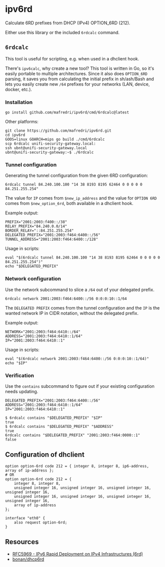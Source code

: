 # ipv6rd

Calculate 6RD prefixes from DHCP (IPv4) OPTION_6RD (212).

Either use this library or the included `6rdcalc` command.

## `6rdcalc`

This tool is useful for scripting, e.g. when used in a dhclient hook.

There's `ipv6calc`, why create a new tool? This tool is written in Go, so it's easily portable to multiple architectures. Since it also does `OPTION_6RD` parsing, it saves you from calculating the initial prefix in sh/ash/Bash and lets you easily create new `/64` prefixes for your networks (LAN, device, docker, etc.).

### Installation

```shell
go install github.com/mafredri/ipv6rd/cmd/6rdcalc@latest
```

Other platforms:

```shell
git clone https://github.com/mafredri/ipv6rd.git
cd ipv6rd
GOOS=linux GOARCH=mips go build ./cmd/6rdcalc
scp 6rdcalc unifi-security-gateway.local:
ssh ubnt@unifi-security-gateway.local
ubnt@unifi-security-gateway:~$ ./6rdcalc
```

### Tunnel configuration

Generating the tunnel configuration from the given 6RD configuration:

```shell
6rdcalc tunnel 84.240.100.100 "14 38 8193 8195 62464 0 0 0 0 0 84.251.255.254"
```

The value for `IP` comes from `$new_ip_address` and the value for `OPTION 6RD` comes from `$new_option_6rd`, both available in a dhclient hook.

Example output:

```
PREFIX="2001:2003:f400::/38"
RELAY_PREFIX="84.240.0.0/14"
BORDER_RELAY="::84.251.255.254"
DELEGATED_PREFIX="2001:2003:f464:6400::/56"
TUNNEL_ADDRESS="2001:2003:f464:6400::/128"
```

Usage in scripts:

```shell
eval "$(6rdcalc tunnel 84.240.100.100 "14 38 8193 8195 62464 0 0 0 0 0 84.251.255.254")"
echo "$DELEGATED_PREFIX"
```

### Network configuration

Use the network subcommand to slice a `/64` out of your delegated prefix.

```shell
6rdcalc network 2001:2003:f464:6400::/56 0:0:0:10::1/64
```

The `DELEGATED PREFIX` comes from the tunnel configuration and the `IP` is the wanted network IP in CIDR notation, without the delegated prefix.

Example output:

```shell
NETWORK="2001:2003:f464:6410::/64"
ADDRESS="2001:2003:f464:6410::1/64"
IP="2001:2003:f464:6410::1"
```

Usage in scripts:

```shell
eval "$(6rdcalc network 2001:2003:f464:6400::/56 0:0:0:10::1/64)"
echo "$IP"
```

### Verification

Use the `contains` subcommand to figure out if your existing configuration needs updating.

```shell
DELEGATED_PREFIX="2001:2003:f464:6400::/56"
ADDRESS="2001:2003:f464:6410::1/64"
IP="2001:2003:f464:6410::1"

$ 6rdcalc contains "$DELEGATED_PREFIX" "$IP"
true
$ 6rdcalc contains "$DELEGATED_PREFIX" "$ADDRESS"
true
6rdcalc contains "$DELEGATED_PREFIX" "2001:2003:f464:0000::1"
false
```

## Configuration of dhclient

```
option option-6rd code 212 = { integer 8, integer 8, ip6-address, array of ip-address };
# OR
option option-6rd code 212 = {
	integer 8, integer 8,
	unsigned integer 16, unsigned integer 16, unsigned integer 16, unsigned integer 16,
	unsigned integer 16, unsigned integer 16, unsigned integer 16, unsigned integer 16,
	array of ip-address
};

interface "eth0" {
	also request option-6rd;
}
```

## Resources

- [RFC5969 - IPv6 Rapid Deployment on IPv4 Infrastructures (6rd)](https://tools.ietf.org/html/rfc5969)
- [bonan/dhcp6rd](https://github.com/bonan/dhcp6rd)
